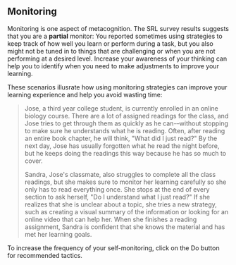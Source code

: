 ## Monitoring

Monitoring is one aspect of metacognition. The SRL survey results suggests that you are a **partial** monitor: You reported sometimes using strategies to keep track of how well you learn or perform during a task, but you also might not be tuned in to things that are challenging or when you are not performing at a desired level. Increase your awareness of your thinking can help you to identify when you  need to make adjustments to improve your learning. 

These scenarios illusrate how using monitoring strategies can improve your learning experience and help you avoid wasting time:

> Jose, a third year college student, is currently enrolled in an online biology course. There are a lot of assigned readings for the class, and Jose tries to get through them as quickly as he can-–without stopping to make sure he understands what he is reading. Often, after reading an entire book chapter, he will think, "What did I just read?" By the next day, Jose has usually forgotten what he read the night before, but he  keeps doing the readings this way because he has so much to cover. 
> 
> Sandra, Jose's classmate, also struggles to complete all the class readings, but she makes sure to monitor her learning carefully so she only has to read everything once. She stops at the end of every section to ask herself, "Do I understand what I just read?" If she realizes that she is unclear about a topic, she tries a new strategy, such as creating a visual summary of the information or looking for an online video that can help her. When she finishes a reading assignment, Sandra is confident that she knows the material and has met her learning goals.

To increase the frequency of your self-monitoring, click on the Do button for recommended tactics. 
